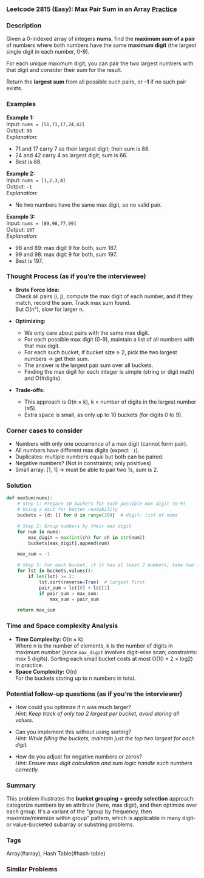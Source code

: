 ### Leetcode 2815 (Easy): Max Pair Sum in an Array [Practice](https://leetcode.com/problems/max-pair-sum-in-an-array)

### Description  
Given a 0-indexed array of integers **nums**, find the **maximum sum of a pair** of numbers where both numbers have the same **maximum digit** (the largest single digit in each number, 0-9).

For each unique maximum digit, you can pair the two largest numbers with that digit and consider their sum for the result.

Return the **largest sum** from all possible such pairs, or **-1** if no such pair exists.

### Examples  

**Example 1:**  
Input: `nums = [51,71,17,24,42]`  
Output: `88`  
*Explanation:*
- 71 and 17 carry 7 as their largest digit; their sum is 88.
- 24 and 42 carry 4 as largest digit; sum is 66.
- Best is 88.

**Example 2:**  
Input: `nums = [1,2,3,4]`  
Output: `-1`  
*Explanation:*
- No two numbers have the same max digit, so no valid pair.

**Example 3:**  
Input: `nums = [89,98,77,99]`  
Output: `197`  
*Explanation:*
- 98 and 89: max digit 9 for both, sum 187.
- 99 and 98: max digit 9 for both, sum 197.
- Best is 197.

### Thought Process (as if you’re the interviewee)  

- **Brute Force Idea:**  
  Check all pairs (i, j), compute the max digit of each number, and if they match, record the sum. Track max sum found.  
  But O(n²), slow for larger n.

- **Optimizing:**  
  - We only care about pairs with the same max digit.  
  - For each possible max digit (0-9), maintain a list of all numbers with that max digit.
  - For each such bucket, if bucket size ≥ 2, pick the two largest numbers → get their sum.
  - The answer is the largest pair sum over all buckets.
  - Finding the max digit for each integer is simple (string or digit math) and O(#digits).

- **Trade-offs:**  
  - This approach is O(n × k), k = number of digits in the largest number (≈5).  
  - Extra space is small, as only up to 10 buckets (for digits 0 to 9).

### Corner cases to consider  
- Numbers with only one occurrence of a max digit (cannot form pair).
- All numbers have different max digits (expect `-1`).
- Duplicates: multiple numbers equal but both can be paired.
- Negative numbers? (Not in constraints; only positives)  
- Small array: [1, 1] → must be able to pair two 1s, sum is 2.

### Solution

```python
def maxSum(nums):
    # Step 1: Prepare 10 buckets for each possible max digit (0-9)
    # Using a dict for better readability
    buckets = {d: [] for d in range(10)}  # digit: list of nums

    # Step 2: Group numbers by their max digit
    for num in nums:
        max_digit = max(int(ch) for ch in str(num))
        buckets[max_digit].append(num)

    max_sum = -1

    # Step 3: For each bucket, if it has at least 2 numbers, take two largest
    for lst in buckets.values():
        if len(lst) >= 2:
            lst.sort(reverse=True)  # largest first
            pair_sum = lst[0] + lst[1]
            if pair_sum > max_sum:
                max_sum = pair_sum

    return max_sum
```

### Time and Space complexity Analysis  

- **Time Complexity:** O(n × k)  
  Where n is the number of elements, k is the number of digits in maximum number (since `max_digit` involves digit-wise scan; constraints: max 5 digits). Sorting each small bucket costs at most O(10 × 2 × log2) in practice.
- **Space Complexity:** O(n)  
  For the buckets storing up to n numbers in total.

### Potential follow-up questions (as if you’re the interviewer)  

- How could you optimize if n was much larger?  
  *Hint: Keep track of only top 2 largest per bucket, avoid storing all values.*

- Can you implement this without using sorting?  
  *Hint: While filling the buckets, maintain just the top two largest for each digit.*

- How do you adjust for negative numbers or zeros?  
  *Hint: Ensure max digit calculation and sum logic handle such numbers correctly.*

### Summary
This problem illustrates the **bucket grouping + greedy selection** approach: categorize numbers by an attribute (here, max digit), and then optimize over each group. It's a variant of the "group by frequency, then maximize/minimize within group" pattern, which is applicable in many digit- or value-bucketed subarray or substring problems.

### Tags
Array(#array), Hash Table(#hash-table)

### Similar Problems
